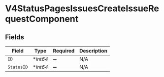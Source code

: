 # V4StatusPagesIssuesCreateIssueRequestComponent


## Fields

| Field              | Type               | Required           | Description        |
| ------------------ | ------------------ | ------------------ | ------------------ |
| `ID`               | **int64*           | :heavy_minus_sign: | N/A                |
| `StatusID`         | **int64*           | :heavy_minus_sign: | N/A                |